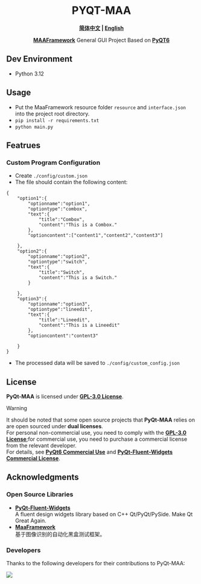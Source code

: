 <div align="center">

# PYQT-MAA
**[简体中文](./README.md) | [English](./README-en.md)**

 **[MAAFramework](https://github.com/MaaXYZ/MaaFramework)** General GUI Project Based on **[PyQT6](https://doc.qt.io/qtforpython-6)**
</div>

## Dev Environment
- Python 3.12

## Usage
- Put the MaaFramework resource folder `resource` and `interface.json` into the project root directory.
- `pip install -r requirements.txt`
- `python main.py`

## Featrues
### Custom Program Configuration
- Create `./config/custom.json`
- The file should contain the following content:
```
{
    "option1":{
        "optionname":"option1",
        "optiontype":"combox",
        "text":{
            "title":"Combox",
            "content":"This is a Combox."
        },
        "optioncontent":["content1","content2","content3"]

    },
    "option2":{
        "optionname":"option2",
        "optiontype":"switch",
        "text":{
            "title":"Switch",
            "content":"This is a Switch."
        }

    },
    "option3":{
        "optionname":"option3",
        "optiontype":"lineedit",
        "text":{
            "title":"Lineedit",
            "content":"This is a Lineedit"
        },
        "optioncontent":"content3"

    }
}
```
- The processed data will be saved to `./config/custom_config.json`

## License
**PyQt-MAA** is licensed under **[GPL-3.0 License](./LICENSE)**.
>[!WARNING]
It should be noted that some open source projects that **PyQt-MAA** relies on are open sourced under **dual licenses**.\
For personal non-commercial use, you need to comply with the **[GPL-3.0 License]((./LICENSE))**;for commercial use, you need to purchase a commercial license from the relevant developer.\
For details, see **[PyQt6 Commercial Use](https://www.qt.io/qt-licensing)** and **[PyQt-Fluent-Widgets Commercial License](https://github.com/zhiyiYo/PyQt-Fluent-Widgets/blob/master/docs/README_zh.md#%E8%AE%B8%E5%8F%AF%E8%AF%81)**.

## Acknowledgments
### Open Source Libraries
- **[PyQt-Fluent-Widgets](https://github.com/zhiyiYo/PyQt-Fluent-Widgets)**\
    A fluent design widgets library based on C++ Qt/PyQt/PySide. Make Qt Great Again.
- **[MaaFramework](https://github.com/MaaAssistantArknights/MaaFramework)**\
    基于图像识别的自动化黑盒测试框架。

### Developers
Thanks to the following developers for their contributions to PyQt-MAA:

<a href="https://github.com/overflow65537/PYQT-MAA/graphs/contributors">
  <img src="https://contrib.rocks/image?repo=overflow65537/PYQT-MAA&max=1000" />
</a>
